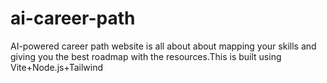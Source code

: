 # ai-career-path
AI-powered career path website is all about about mapping your skills and giving you the best roadmap with the resources.This is built using Vite+Node.js+Tailwind
